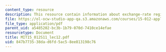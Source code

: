 ```yaml
---
content_type: resource
description: This resource contain information about exchange-rate regimes.
file: https://ol-ocw-studio-app-qa.s3.amazonaws.com/courses/15-012-applied-macro-and-international-economics-spring-2011/847b773538dad6fd5ac58ee813198c76_MIT15_012S11_lec12.pdf
file_type: application/pdf
parent_uid: a5485202-bc3b-1b79-070d-7410ce14efae
resourcetype: Document
title: MIT15_012S11_lec12.pdf
uid: 847b7735-38da-d6fd-5ac5-8ee813198c76
---
```

